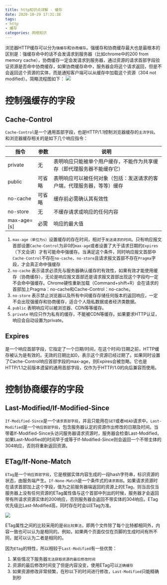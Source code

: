 ```yaml
---
title: http知识点详解 - 缓存
date: 2020-10-29 17:31:38
tags:
- http
- 缓存
categories: 网络知识
---
```


浏览器HTTP缓存可以分为`强缓存`和`协商缓存`。强缓存和协商缓存最大也是最根本的区别是：强缓存命中的话不会发请求到服务器（比如chrome中的200 from memory cache），协商缓存一定会发请求到服务器，通过资源的请求首部字段验证资源是否命中协商缓存，如果协商缓存命中，服务器会将这个请求返回，但是不会返回这个资源的实体，而是通知客户端可以从缓存中加载这个资源（304 not modified）。简略流程图如下：
![](https://tva1.sinaimg.cn/large/0081Kckwly1gk7d2yb7loj30f20or74h.jpg)

<!--more-->

# 控制强缓存的字段

## Cache-Control
`Cache-Control`是一个通用首部字段，也是HTTP/1.1控制浏览器缓存的`主流字段`。和浏览器缓存相关的是如下几个响应指令：

|  指令 | 参数 | 说明 |
| -- | -- | -------- |
| private | 无 | 表明响应只能被单个用户缓存，不能作为共享缓存（即代理服务器不能缓存它）|
| public  | 可省略 | 表明响应可以被任何对象（包括：发送请求的客户端，代理服务器，等等）缓存 |
| no-cache | 可省略 | 缓存前必需确认其有效性 |
| no-store | 无 | 不缓存请求或响应的任何内容 |
| max-age=[s] | 必需 | 响应的最大值 |


1. `max-age（单位为s）`设置缓存的存在时间，相对于`发送请求的时间`。只有响应报文首部设置`Cache-Control`为非0的`max-age`或者设置了大于请求日期的`Expires`（下文会讲）才有可能命中强缓存。当满足这个条件，同时响应报文首部中`Cache-Control`不存在`no-cache`、`no-store`且请求报文首部不存在`Pragma`字段，才会真正命中强缓存
2. `no-cache`  表示请求必须先与服务器确认缓存的有效性，如果有效才能使用缓存（协商缓存），无论是响应报文首部还是请求报文首部出现这个字段均一定不会命中强缓存。Chrome硬性重新加载（Command+shift+R）会在请求的首部加上Pragma：no-cache和Cache-Control：no-cache。
3. `no-store`  表示禁止浏览器以及所有中间缓存存储任何版本的返回响应，一定不会出现强缓存和协商缓存，适合个人隐私数据或者经济类数据。
4. `public` 表明响应可以被浏览器、CDN等等缓存。
5. `private` 响应只作为私有的缓存，不能被CDN等缓存。如果要求HTTP认证，响应会自动设置为private。

## Expires
是一个响应首部字段，它指定了一个日期/时间，在这个时间/日期之前，HTTP缓存被认为是有效的。无效的日期比如0，表示这个资源已经过期了。如果同时设置了Cache-Control响应首部字段的max-age，则Expires会被忽略。它也是HTTP/1.1之前版本遗留的通用首部字段，仅作为于HTTP/1.0的向后兼容而使用。

# 控制协商缓存的字段

## Last-Modified/If-Modified-Since 
`If-Modified-Since`是一个`请求首部字段`，并且只能用在`GET`或者`HEAD`请求中。`Last-Modified`是一个`响应首部字段`，包含服务器认定的资源作出修改的日期及时间。当带着If-Modified-Since头访问服务器请求资源时，服务器会检查Last-Modified，如果Last-Modified的时间早于或等于If-Modified-Since则会返回一个不带主体的304响应，否则将重新返回资源。

## ETag/If-None-Match 
`ETag`是一个`响应首部字段`，它是根据实体内容生成的一段hash字符串，标识资源的状态，由服务端产生。`If-None-Match`是一个条件式的`请求首部`。如果请求资源时在请求首部加上这个字段，值为之前服务器端返回的资源上的ETag，则当且仅当服务器上没有任何资源的ETag属性值与这个首部中列出的时候，服务器才会返回带有所请求资源实体的200响应，否则服务器会返回不带实体的304响应。ETag优先级比Last-Modified高，同时存在时会以ETag为准。

![](https://tva1.sinaimg.cn/large/0081Kckwly1gk7e7k298oj30ws0aymy0.jpg)

ETag属性之间的比较采用的是`弱比较算法`，即两个文件除了每个比特都相同外，内容一致也可以认为是相同的。例如，如果两个页面仅仅在页脚的生成时间有所不同，就可以认为二者是相同的。

因为`ETag`的特性，所以相较于`Last-Modified`有一些优势：

1.  某些情况下服务器`无法获取资源的最后修改时间`
2.  资源的最后修改时间变了但是内容没变，使用ETag可以`正确缓存`
3.  如果资源修改非常频繁，在秒以下的时间进行修改，`Last-Modified`只能精确到秒